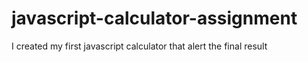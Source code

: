 # javascript-calculator-assignment
I created my first javascript calculator that alert the final result
